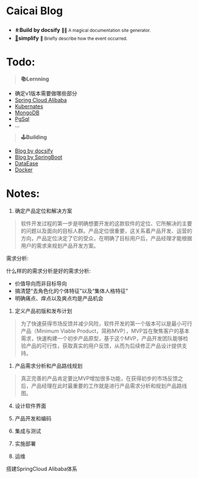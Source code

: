 # **Caicai Blog** 

-  ⛹️**Build by docsify**
<small>🚴‍♂️   A magical documentation site generator.</small>
- [👀](/notes)**simplify**
<small>📍   Briefly describe how the event occurred.</small>


# Todo:
>**📚️Lernning**
- 确定v1版本需要做哪些部分
- [Spring Cloud Alibaba](/JAVA#springcloud)
- [Kubernates](/Kubernates)
- [MongoDB]()
- [PgSql]()
- ...



> **🕹️Building**
- [Blog by docsify](/#)
- [Blog by SpringBoot]()
- [DataEase]()
- [Docker](/operations/Docker)
# Notes:
1. 确定产品定位和解决方案
>软件开发过程的第一步是明确想要开发的这款软件的定位、它所解决的主要的问题以及面向的目标人群。产品定位很重要，这关系着产品开发、运营的方向，产品定位决定了它的受众，在明确了目标用户后，产品经理才能根据用户的需求来规划产品开发方案。

需求分析:

什么样的的需求分析是好的需求分析:
- 价值导向而非目标导向
- 搞清楚“去角色化的个体特征”以及“集体人格特征”
- 明确痛点、痒点以及爽点均是产品机会



1. 定义产品初版和发布计划
>为了快速获得市场反馈并减少风险，软件开发的第一个版本可以是最小可行产品（Minimum Viable Product，简称MVP），MVP旨在聚焦客户的基本需求，快速构建一个初步产品原型，基于这个MVP，产品开发团队能够检验产品的可行性，获取真实的用户反馈，从而为后续修正产品设计提供支持。

1. 产品需求分析和产品路线规划

>真正完善的产品肯定要比MVP增加很多功能，在获得初步的市场反馈之后，产品经理在此时最重要的工作就是进行产品需求分析和规划产品路线图。

4. 设计软件界面


5. 产品开发和编码

6. 集成与测试
7. 实施部署
8. 运维






搭建SpringCloud Alibaba体系


